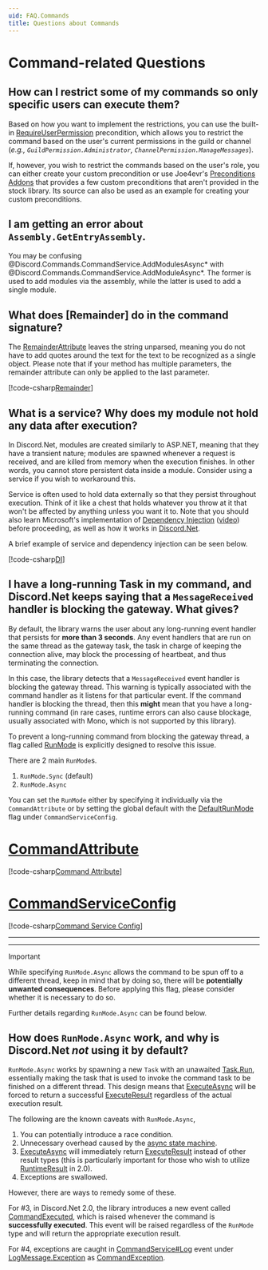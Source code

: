```yaml
---
uid: FAQ.Commands
title: Questions about Commands
---
```


# Command-related Questions

## How can I restrict some of my commands so only specific users can execute them?

Based on how you want to implement the restrictions, you can use the
built-in [RequireUserPermission] precondition, which allows you to
restrict the command based on the user's current permissions in the
guild or channel (*e.g., `GuildPermission.Administrator`,
`ChannelPermission.ManageMessages`*).

If, however, you wish to restrict the commands based on the user's
role, you can either create your custom precondition or use
Joe4evr's [Preconditions Addons] that provides a few custom
preconditions that aren't provided in the stock library.
Its source can also be used as an example for creating your
custom preconditions.

[RequireUserPermission]: xref:Discord.Commands.RequireUserPermissionAttribute
[Preconditions Addons]: https://github.com/Joe4evr/Discord.Addons/tree/master/src/Discord.Addons.Preconditions

## I am getting an error about `Assembly.GetEntryAssembly`.

You may be confusing @Discord.Commands.CommandService.AddModulesAsync*
with @Discord.Commands.CommandService.AddModuleAsync*. The former
is used to add modules via the assembly, while the latter is used to
add a single module.

## What does [Remainder] do in the command signature?

The [RemainderAttribute] leaves the string unparsed, meaning you
do not have to add quotes around the text for the text to be
recognized as a single object. Please note that if your method has
multiple parameters, the remainder attribute can only be applied to
the last parameter.

[!code-csharp[Remainder](samples/Remainder.cs)]

[RemainderAttribute]: xref:Discord.Commands.RemainderAttribute

## What is a service? Why does my module not hold any data after execution?

In Discord.Net, modules are created similarly to ASP.NET, meaning
that they have a transient nature; modules are spawned whenever a
request is received, and are killed from memory when the execution
finishes. In other words, you cannot store persistent
data inside a module. Consider using a service if you wish to
workaround this.

Service is often used to hold data externally so that they persist
throughout execution. Think of it like a chest that holds
whatever you throw at it that won't be affected by anything unless
you want it to. Note that you should also learn Microsoft's
implementation of [Dependency Injection] \([video]) before proceeding,
as well as how it works in [Discord.Net](xref:Guides.Commands.DI#usage-in-modules).

A brief example of service and dependency injection can be seen below.

[!code-csharp[DI](samples/DI.cs)]

[Dependency Injection]: https://docs.microsoft.com/en-us/aspnet/core/fundamentals/dependency-injection
[video]: https://www.youtube.com/watch?v=QtDTfn8YxXg

## I have a long-running Task in my command, and Discord.Net keeps saying that a `MessageReceived` handler is blocking the gateway. What gives?

By default, the library warns the user about any long-running event
handler that persists for **more than 3 seconds**. Any event
handlers that are run on the same thread as the gateway task, the task
in charge of keeping the connection alive, may block the processing of
heartbeat, and thus terminating the connection.

In this case, the library detects that a `MessageReceived`
event handler is blocking the gateway thread. This warning is
typically associated with the command handler as it listens for that
particular event. If the command handler is blocking the thread, then
this **might** mean that you have a long-running command (in rare
cases, runtime errors can also cause blockage, usually associated
with Mono, which is not supported by this library).

To prevent a long-running command from blocking the gateway
thread, a flag called [RunMode] is explicitly designed to resolve
this issue.

There are 2 main `RunMode`s.

1. `RunMode.Sync` (default)
2. `RunMode.Async`

You can set the `RunMode` either by specifying it individually via
the `CommandAttribute` or by setting the global default with
the [DefaultRunMode] flag under `CommandServiceConfig`.

# [CommandAttribute](#tab/cmdattrib)

[!code-csharp[Command Attribute](samples/runmode-cmdattrib.cs)]

# [CommandServiceConfig](#tab/cmdconfig)

[!code-csharp[Command Service Config](samples/runmode-cmdconfig.cs)]

***

***

> [!IMPORTANT]
> While specifying `RunMode.Async` allows the command to be spun off
> to a different thread, keep in mind that by doing so, there will be
> **potentially unwanted consequences**. Before applying this flag,
> please consider whether it is necessary to do so.
>
> Further details regarding `RunMode.Async` can be found below.

[RunMode]: xref:Discord.Commands.RunMode
[CommandAttribute]: xref:Discord.Commands.CommandAttribute
[DefaultRunMode]: xref:Discord.Commands.CommandServiceConfig.DefaultRunMode

## How does `RunMode.Async` work, and why is Discord.Net *not* using it by default?

`RunMode.Async` works by spawning a new `Task` with an unawaited
[Task.Run], essentially making the task that is used to invoke the
command task to be finished on a different thread. This design means
that [ExecuteAsync] will be forced to return a successful
[ExecuteResult] regardless of the actual execution result.

The following are the known caveats with `RunMode.Async`,

1. You can potentially introduce a race condition.
2. Unnecessary overhead caused by the [async state machine].
3. [ExecuteAsync] will immediately return [ExecuteResult] instead of
 other result types (this is particularly important for those who wish
 to utilize [RuntimeResult] in 2.0).
4. Exceptions are swallowed.

However, there are ways to remedy some of these.

For #3, in Discord.Net 2.0, the library introduces a new event called
[CommandExecuted], which is raised whenever the command is
**successfully executed**. This event will be raised regardless of
the `RunMode` type and will return the appropriate execution result.

For #4, exceptions are caught in [CommandService#Log] event under
[LogMessage.Exception] as [CommandException].

[Task.Run]: https://docs.microsoft.com/en-us/dotnet/api/system.threading.tasks.task.run
[async state machine]: https://www.red-gate.com/simple-talk/dotnet/net-tools/c-async-what-is-it-and-how-does-it-work/
[ExecuteAsync]: xref:Discord.Commands.CommandService.ExecuteAsync*
[ExecuteResult]: xref:Discord.Commands.ExecuteResult
[RuntimeResult]: xref:Discord.Commands.RuntimeResult
[CommandExecuted]: xref:Discord.Commands.CommandService.CommandExecuted
[CommandService#Log]: xref:Discord.Commands.CommandService.Log
[LogMessage.Exception]: xref:Discord.LogMessage.Exception*
[CommandException]: xref:Discord.Commands.CommandException